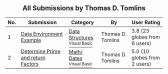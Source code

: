 ﻿<div align="center">

## All Submissions by Thomas D\. Tomlins

</div>

No.  | Submission | Category | By   | User Rating
---- | ---------- | -------- | ---- | -----------
1 | [Data Environment Example<br />](https://github.com/Planet-Source-Code/thomas-d-tomlins-data-environment-example__1-6981) | [Data Structures<br /><sup>Visual Basic</sup>](../ByCategory/data-structures__1-33.md) | Thomas D\. Tomlins | 3.8 (23 globes from 6 users)
2 | [Determine Prime and return Factors<br />](https://github.com/Planet-Source-Code/thomas-d-tomlins-determine-prime-and-return-factors__1-7720) | [Math/ Dates<br /><sup>Visual Basic</sup>](../ByCategory/math-dates__1-37.md) | Thomas D\. Tomlins | 5.0 (10 globes from 2 users)
